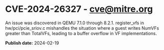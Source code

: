 # CVE-2024-26327 - cve@mitre.org

An issue was discovered in QEMU 7.1.0 through 8.2.1. register_vfs in hw/pci/pcie_sriov.c mishandles the situation where a guest writes NumVFs greater than TotalVFs, leading to a buffer overflow in VF implementations.

**Publish date:** 2024-02-19
